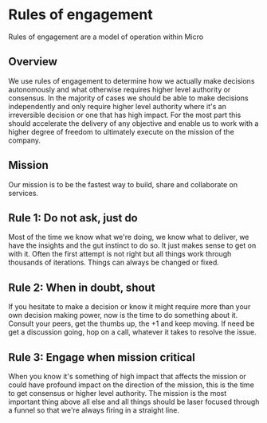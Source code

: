 # Rules of engagement

Rules of engagement are a model of operation within Micro

## Overview

We use rules of engagement to determine how we actually make decisions autonomously and what otherwise requires higher 
level authority or consensus. In the majority of cases we should be able to make decisions independently and only require 
higher level authority where it's an irreversible decision or one that has high impact. For the most part this should accelerate the delivery of any objective and enable us to work with a higher degree of freedom 
to ultimately execute on the mission of the company.

## Mission

Our mission is to be the fastest way to build, share and collaborate on services.

## Rule 1: Do not ask, just do

Most of the time we know what we're doing, we know what to deliver, we have the insights and the gut instinct to do so. 
It just makes sense to get on with it. Often the first attempt is not right but all things work through thousands of 
iterations. Things can always be changed or fixed.

## Rule 2: When in doubt, shout

If you hesitate to make a decision or know it might require more than your own decision making power, now is the time to 
do something about it. Consult your peers, get the thumbs up, the +1 and keep moving. If need be get a discussion going, 
hop on a call, whatever it takes to resolve the issue.

## Rule 3: Engage when mission critical

When you know it's something of high impact that affects the mission or could have profound impact on the direction of the 
mission, this is the time to get consensus or higher level authority. The mission is the most important thing above all else 
and all things should be laser focused through a funnel so that we're always firing in a straight line.
